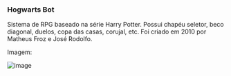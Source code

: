 ### Hogwarts Bot

Sistema de RPG baseado na série Harry Potter. Possui chapéu seletor, beco diagonal, duelos, copa das casas, corujal, etc.
Foi criado em 2010 por Matheus Froz e José Rodolfo. 

Imagem:

![image](https://user-images.githubusercontent.com/80327029/135544917-e1a797f5-2593-4385-b6c2-7249dd6278da.png)
